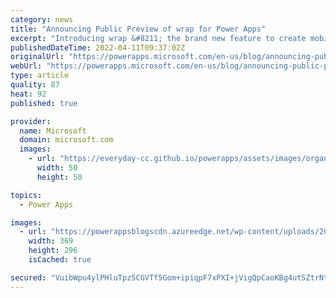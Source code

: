 ```yaml
---
category: news
title: "Announcing Public Preview of wrap for Power Apps"
excerpt: "Introducing wrap &#8211; the brand new feature to create mobile apps with Power Apps. Power Apps is now officially a Mobile Application Development Platform (MADP/MXDP)."
publishedDateTime: 2022-04-11T09:37:02Z
originalUrl: "https://powerapps.microsoft.com/en-us/blog/announcing-public-preview-of-wrap-for-power-apps/"
webUrl: "https://powerapps.microsoft.com/en-us/blog/announcing-public-preview-of-wrap-for-power-apps/"
type: article
quality: 87
heat: 92
published: true

provider:
  name: Microsoft
  domain: microsoft.com
  images:
    - url: "https://everyday-cc.github.io/powerapps/assets/images/organizations/microsoft.com-50x50.jpg"
      width: 50
      height: 50

topics:
  - Power Apps

images:
  - url: "https://powerappsblogscdn.azureedge.net/wp-content/uploads/2022/04/wrap.png"
    width: 369
    height: 296
    isCached: true

secured: "VuibWpu4ylPHluTpz5CGVTf5Gom+ipiqpF7xPXI+jVigQpCaoKBg4utSZtrNtXwxAKS/2K2IG5vFL+tjL5/Bo7dsKxhln2b/eUVWl0lbU64v47+re6wzE51HRYrATAn7kk/pLIAS/ZaADLKP2zJjJ+aW92FNLltg/O82dE/N5Y9aaqWiYe4GXA6p+DAKgZPOZYr+foaYLgW95K11Ftx59aiE5evjV8XjJ6nsTr9x7mNOFig7F2GwmmosaA1yK6/UeR+R1z0LfEfz6VnoirhfmlwL/uPdifqM/mswwSx4/Ife33Mtvz2g1l5Qon4txfASaBypa6MLNrTSzGHDBk75yyiPk+7lEiLSVtnZSgyM++M=;ssT5/yFWcCdl+f9XIeNrMA=="
---
```


